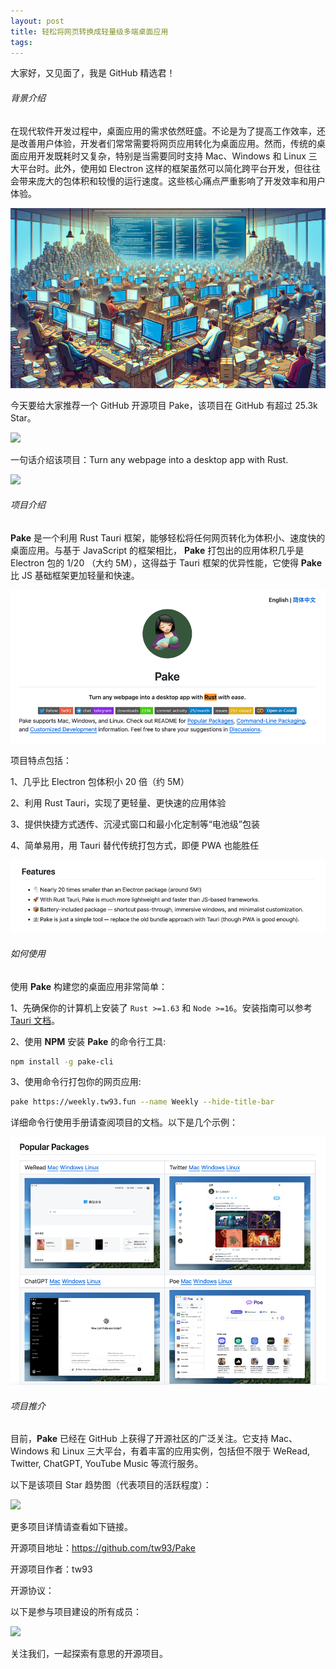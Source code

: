 ```yaml
---
layout: post
title: 轻松将网页转换成轻量级多端桌面应用
tags: 
---
```


大家好，又见面了，我是 GitHub 精选君！

###### 背景介绍

在现代软件开发过程中，桌面应用的需求依然旺盛。不论是为了提高工作效率，还是改善用户体验，开发者们常常需要将网页应用转化为桌面应用。然而，传统的桌面应用开发既耗时又复杂，特别是当需要同时支持 Mac、Windows 和 Linux 三大平台时。此外，使用如 Electron 这样的框架虽然可以简化跨平台开发，但往往会带来庞大的包体积和较慢的运行速度。这些核心痛点严重影响了开发效率和用户体验。

![](https://raw.githubusercontent.com/ZhuPeng/pic/master/mac/compress_tmp-995e097ef50acc78e206083964740b92.png)

今天要给大家推荐一个 GitHub 开源项目 Pake，该项目在 GitHub 有超过 25.3k Star。

![](https://stats.deeptrain.net/repo/tw93/Pake)

一句话介绍该项目：Turn any webpage into a desktop app with Rust.


![](https://gw.alipayobjects.com/zos/k/zd/pake.gif)


###### 项目介绍

**Pake** 是一个利用 Rust Tauri 框架，能够轻松将任何网页转化为体积小、速度快的桌面应用。与基于 JavaScript 的框架相比， **Pake** 打包出的应用体积几乎是 Electron 包的 1/20 （大约 5M），这得益于 Tauri 框架的优异性能，它使得 **Pake** 比 JS 基础框架更加轻量和快速。

![](https://raw.githubusercontent.com/ZhuPeng/pic/master/images/compress_image-20240527203020336.png)

项目特点包括：

1、几乎比 Electron 包体积小 20 倍（约 5M）

2、利用 Rust Tauri，实现了更轻量、更快速的应用体验

3、提供快捷方式透传、沉浸式窗口和最小化定制等“电池级”包装

4、简单易用，用 Tauri 替代传统打包方式，即便 PWA 也能胜任

![](https://raw.githubusercontent.com/ZhuPeng/pic/master/images/compress_image-20240527203036096.png)

###### 如何使用

使用 **Pake** 构建您的桌面应用非常简单：

1、先确保你的计算机上安装了 `Rust >=1.63` 和 `Node >=16`。安装指南可以参考 [Tauri 文档](https://tauri.app/v1/guides/getting-started/prerequisites)。

2、使用 **NPM** 安装 **Pake** 的命令行工具:

```bash
npm install -g pake-cli
```

3、使用命令行打包你的网页应用:

```bash
pake https://weekly.tw93.fun --name Weekly --hide-title-bar
```

详细命令行使用手册请查阅项目的文档。以下是几个示例：

![](https://raw.githubusercontent.com/ZhuPeng/pic/master/images/compress_image-20240527203254791.png)

###### 项目推介

目前，**Pake** 已经在 GitHub 上获得了开源社区的广泛关注。它支持 Mac、Windows 和 Linux 三大平台，有着丰富的应用实例，包括但不限于 WeRead, Twitter, ChatGPT, YouTube Music 等流行服务。

以下是该项目 Star 趋势图（代表项目的活跃程度）：

![](https://api.star-history.com/svg?repos=tw93/Pake&type=Timeline)

更多项目详情请查看如下链接。

开源项目地址：https://github.com/tw93/Pake 

开源项目作者：tw93

开源协议：

以下是参与项目建设的所有成员：

![](https://contrib.rocks/image?repo=tw93/Pake)

关注我们，一起探索有意思的开源项目。

